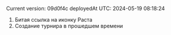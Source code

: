 Current version: 09d0f4c
deployedAt UTC: 2024-05-19 08:18:24 
1) Битая ссылка на иконку Раста
2) Создание турнира в прошедшем времени